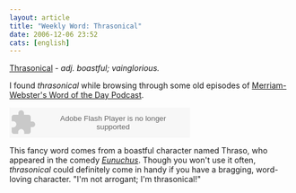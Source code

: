 ```yaml
---
layout: article
title: "Weekly Word: Thrasonical"
date: 2006-12-06 23:52
cats: [english]
---
```

<a href="http://dictionary.reference.com/search?db=dictionary&q=thrasonical">Thrasonical</a> - <em>adj. boastful; vainglorious.</em>

I found <em>thrasonical</em> while browsing through some old episodes of <a href="http://www.merriam-webster.com/cgi-bin/mwwod.pl">Merriam-Webster's Word of the Day Podcast</a>.

<div class="figure"><embed src="http://odeo.com/flash/audio_player_black.swf" quality="high" width="322" height="54" name="odeo_player_black" align="middle" allowScriptAccess="always" wmode="transparent"  type="application/x-shockwave-flash" flashvars="type=audio&id=2977303" pluginspage="http://www.macromedia.com/go/getflashplayer" /></embed></div>

This fancy word comes from a boastful character named Thraso, who appeared in the comedy <em><a href="http://en.wikipedia.org/wiki/Eunuchus">Eunuchus</a></em>. Though you won't use it often, <em>thrasonical</em> could definitely come in handy if you have a bragging, word-loving character. "I'm not arrogant; I'm thrasonical!"
